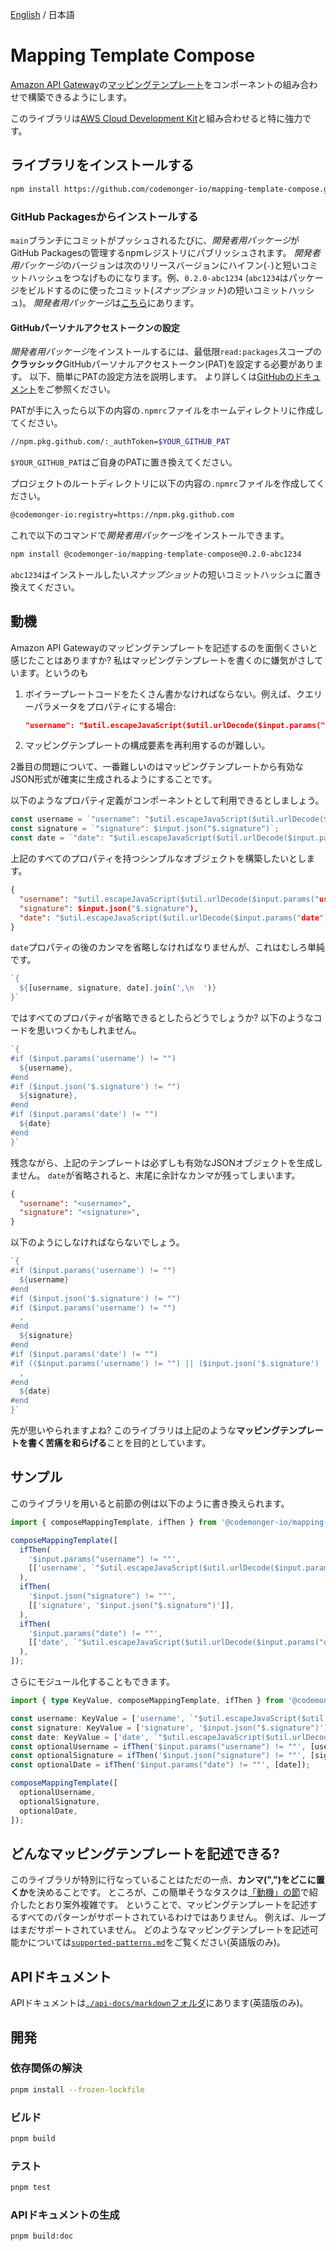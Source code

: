 [English](./README.md) / 日本語

# Mapping Template Compose

[Amazon API Gateway](https://aws.amazon.com/api-gateway/)の[マッピングテンプレート](https://docs.aws.amazon.com/apigateway/latest/developerguide/rest-api-data-transformations.html)をコンポーネントの組み合わせで構築できるようにします。

このライブラリは[AWS Cloud Development Kit](https://aws.amazon.com/cdk/)と組み合わせると特に強力です。

## ライブラリをインストールする

```sh
npm install https://github.com/codemonger-io/mapping-template-compose.git#v0.2.0
```

### GitHub Packagesからインストールする

`main`ブランチにコミットがプッシュされるたびに、*開発者用パッケージ*がGitHub Packagesの管理するnpmレジストリにパブリッシュされます。
*開発者用パッケージ*のバージョンは次のリリースバージョンにハイフン(`-`)と短いコミットハッシュをつなげものになります。例、`0.2.0-abc1234` (`abc1234`はパッケージをビルドするのに使ったコミット(*スナップショット*)の短いコミットハッシュ)。
*開発者用パッケージ*は[こちら](https://github.com/codemonger-io/mapping-template-compose/pkgs/npm/mapping-template-compose)にあります。

#### GitHubパーソナルアクセストークンの設定

*開発者用パッケージ*をインストールするには、最低限`read:packages`スコープの**クラッシック**GitHubパーソナルアクセストークン(PAT)を設定する必要があります。
以下、簡単にPATの設定方法を説明します。
より詳しくは[GitHubのドキュメント](https://docs.github.com/en/packages/working-with-a-github-packages-registry/working-with-the-npm-registry)をご参照ください。

PATが手に入ったら以下の内容の`.npmrc`ファイルをホームディレクトリに作成してください。

```sh
//npm.pkg.github.com/:_authToken=$YOUR_GITHUB_PAT
```

`$YOUR_GITHUB_PAT`はご自身のPATに置き換えてください。

プロジェクトのルートディレクトリに以下の内容の`.npmrc`ファイルを作成してください。

```sh
@codemonger-io:registry=https://npm.pkg.github.com
```

これで以下のコマンドで*開発者用パッケージ*をインストールできます。

```sh
npm install @codemonger-io/mapping-template-compose@0.2.0-abc1234
```

`abc1234`はインストールしたい*スナップショット*の短いコミットハッシュに置き換えてください。

## 動機

Amazon API Gatewayのマッピングテンプレートを記述するのを面倒くさいと感じたことはありますか?
私はマッピングテンプレートを書くのに嫌気がさしています。というのも
1. ボイラープレートコードをたくさん書かなければならない。例えば、クエリーパラメータをプロパティにする場合:

    ```json
    "username": "$util.escapeJavaScript($util.urlDecode($input.params("username"))).replaceAll("\\'", "'")"
    ```

2. マッピングテンプレートの構成要素を再利用するのが難しい。

2番目の問題について、一番難しいのはマッピングテンプレートから有効なJSON形式が確実に生成されるようにすることです。

以下のようなプロパティ定義がコンポーネントとして利用できるとしましょう。

```ts
const username = `"username": "$util.escapeJavaScript($util.urlDecode($input.params("username"))).replaceAll("\\'", "'")"`;
const signature = `"signature": $input.json("$.signature")`;
const date = `"date": "$util.escapeJavaScript($util.urlDecode($input.params("date"))).replaceAll("\\'", "'")"`;
```

上記のすべてのプロパティを持つシンプルなオブジェクトを構築したいとします。

```json
{
  "username": "$util.escapeJavaScript($util.urlDecode($input.params("username"))).replaceAll("\\'", "'")",
  "signature": $input.json("$.signature"),
  "date": "$util.escapeJavaScript($util.urlDecode($input.params("date"))).replaceAll("\\'", "'")"
}
```

`date`プロパティの後のカンマを省略しなければなりませんが、これはむしろ単純です。

```ts
`{
  ${[username, signature, date].join(',\n  ')}
}`
```

ではすべてのプロパティが省略できるとしたらどうでしょうか?
以下のようなコードを思いつくかもしれません。

```ts
`{
#if ($input.params('username') != "")
  ${username},
#end
#if ($input.json('$.signature') != "")
  ${signature},
#end
#if ($input.params('date') != "")
  ${date}
#end
}`
```

残念ながら、上記のテンプレートは必ずしも有効なJSONオブジェクトを生成しません。
`date`が省略されると、末尾に余計なカンマが残ってしまいます。

```json
{
  "username": "<username>",
  "signature": "<signature>",
}
```

以下のようにしなければならないでしょう。

```ts
`{
#if ($input.params('username') != "")
  ${username}
#end
#if ($input.json('$.signature') != "")
#if ($input.params('username') != "")
  ,
#end
  ${signature}
#end
#if ($input.params('date') != "")
#if (($input.params('username') != "") || ($input.json('$.signature') != ""))
  ,
#end
  ${date}
#end
}`
```

先が思いやられますよね?
このライブラリは上記のような**マッピングテンプレートを書く苦痛を和らげる**ことを目的としています。

## サンプル

このライブラリを用いると前節の例は以下のように書き換えられます。

```ts
import { composeMappingTemplate, ifThen } from '@codemonger-io/mapping-template-compose';

composeMappingTemplate([
  ifThen(
    '$input.params("username") != ""',
    [['username', `"$util.escapeJavaScript($util.urlDecode($input.params("username"))).replaceAll("\\'", "'")"`]],
  ),
  ifThen(
    '$input.json("signature") != ""',
    [['signature', '$input.json("$.signature")']],
  ),
  ifThen(
    '$input.params("date") != ""',
    [['date', `"$util.escapeJavaScript($util.urlDecode($input.params("date"))).replaceAll("\\'", "'")"`]],
  ),
]);
```

さらにモジュール化することもできます。

```ts
import { type KeyValue, composeMappingTemplate, ifThen } from '@codemonger-io/mapping-template-compose';

const username: KeyValue = ['username', `"$util.escapeJavaScript($util.urlDecode($input.params("username"))).replaceAll("\\'", "'")"`];
const signature: KeyValue = ['signature', '$input.json("$.signature")'];
const date: KeyValue = ['date', `"$util.escapeJavaScript($util.urlDecode($input.params("date"))).replaceAll("\\'", "'")"`];
const optionalUsername = ifThen('$input.params("username") != ""', [username]);
const optionalSignature = ifThen('$input.json("signature") != ""', [signature]);
const optionalDate = ifThen('$input.params("date") != ""', [date]);

composeMappingTemplate([
  optionalUsername,
  optionalSignature,
  optionalDate,
]);
```

## どんなマッピングテンプレートを記述できる?

このライブラリが特別に行なっていることはただの一点、**カンマ(",")をどこに置くか**を決めることです。
ところが、この簡単そうなタスクは[「動機」の節](#motivation)で紹介したとおり案外複雑です。
ということで、マッピングテンプレートを記述するすべてのパターンがサポートされているわけではありません。
例えば、ループはまだサポートされていません。
どのようなマッピングテンプレートを記述可能かについては[`supported-patterns.md`](./supported-patterns.md)をご覧ください(英語版のみ)。

## APIドキュメント

APIドキュメントは[`./api-docs/markdown`フォルダ](./api-docs/markdown/index.md)にあります(英語版のみ)。

## 開発

### 依存関係の解決

```sh
pnpm install --frozen-lockfile
```

### ビルド

```sh
pnpm build
```

### テスト

```sh
pnpm test
```

### APIドキュメントの生成

```sh
pnpm build:doc
```
